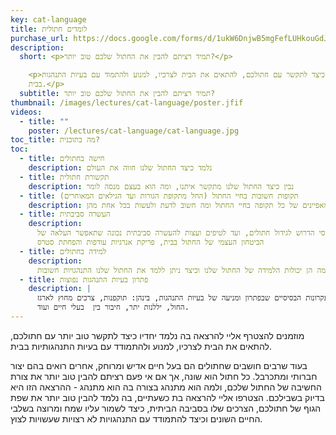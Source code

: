 ```yaml
---
key: cat-language
title: לומדים חתולית
purchase_url: https://docs.google.com/forms/d/1ukW6DnjwB5mgFefLUHkouGdJ5K2PrOdX14pLAyhmXCk
description:
  short: <p>תמיד רציתם להבין את החתול שלכם טוב יותר?</p>

    <p>בואו ללמוד כיצד לתקשר עם חתולכם, להתאים את הבית לצרכיו, למנוע ולהתמוד עם בעיות התנהגות
    בבית.</p>
  subtitle: תמיד רציתם להבין את החתול שלכם טוב יותר?
thumbnail: /images/lectures/cat-language/poster.jfif
videos:
  - title: ""
    poster: /lectures/cat-language/cat-language.jpg
toc_title: מה בתוכנית?
toc:
  - title: חישה בחתולים
    description: נלמד כיצד החתול שלנו חווה את העולם
  - title: תקשורת חתולית
    description: נבין כיצד החתול שלנו מתקשר איתנו, ומה הוא בעצם מנסה לומר
  - title: תקופות חשובות בחיי החתול (החל מתקופת הגורות ועד הגילאים המאוחרים)
    description: נלמד מה הם המאפיינים של כל תקופה בחיי החתול ומה חשוב לדעת ולעשות בכל אחת מהן
  - title: העשרה סביבתית
    description:
      החל מציוד בסיסי הדרוש לגידול חתולים, ועד לטיפים ועצות להעשרה סביבתית נכונה שתאפשר העלאה של
      הביטחון העצמי של החתול בבית, פריקת אנרגיות עודפות והפחתת סטרס
  - title: למידה בחתולים
    description:
      נבין מה הן יכולות הלמידה של החתול שלנו וכיצד ניתן ללמד את החתול שלנו התנהגויות חשובות
  - title: פתרון בעיות התנהגות נפוצות
    description: |
      נדבר על העקרונות הבסיסיים שבפתרון ומניעה של בעיות התנהגות, בינהן: תוקפנות, צרכים מחוץ לארגז
      החול, יללנות יתר, חיבור בין  בעלי חיים ועוד.
---
```


<p>
  מוזמנים להצטרף אליי להרצאה בה נלמד יחדיו כיצד לתקשר טוב יותר עם חתולכם, להתאים את הבית לצרכיו, למנוע ולהתמודד עם בעיות התנהגותיות בבית.
</p>
<p>בעוד שרבים חושבים שחתולים הם בעל חיים אדיש ומרוחק, אחרים רואים בהם יצור חברותי ומתכרבל. כל חתול הוא שונה, אך אם אי פעם רציתם להבין טוב יותר את צורת החשיבה של החתול שלכם, ולמה הוא מתנהג בצורה בה הוא מתנהג - ההרצאה הזו היא בדיוק בשבילכם. הצטרפו אליי להרצאה בת כשעתיים, בה נלמד להבין טוב יותר את שפת הגוף של חתולכם, הצרכים שלו בסביבה הביתית, כיצד לשמור עליו שמח ומרוצה בשלבי החיים השונים וכיצד להתמודד עם התנהגויות לא רצויות שעשויות לצוץ.
</p>
